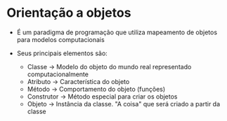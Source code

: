 # Orientação a objetos

- É um paradigma de programação que utiliza mapeamento de objetos para 
modelos computacionais

- Seus principais elementos são:
  - Classe -> Modelo do objeto do mundo real representado computacionalmente
  - Atributo -> Característica do objeto
  - Método -> Comportamento do objeto (funções)
  - Construtor -> Método especial para criar os objetos
  - Objeto -> Instância da classe. "A coisa" que será criado a partir da classe
